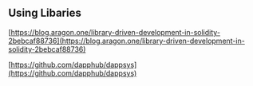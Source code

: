 ## Using Libaries



[https://blog.aragon.one/library-driven-development-in-solidity-2bebcaf88736](https://blog.aragon.one/library-driven-development-in-solidity-2bebcaf88736)

[https://github.com/dapphub/dappsys](https://github.com/dapphub/dappsys)

